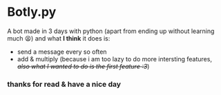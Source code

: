 # Botly.py
A bot made in 3 days with python (apart from ending up without learning much 😫) and what **I think** it does is:

- send a message every so often
- add & multiply (because i am too lazy to do more intersting features, _~~also what I wanted to do is the first feature :3~~_)

### thanks for read & have a nice day
